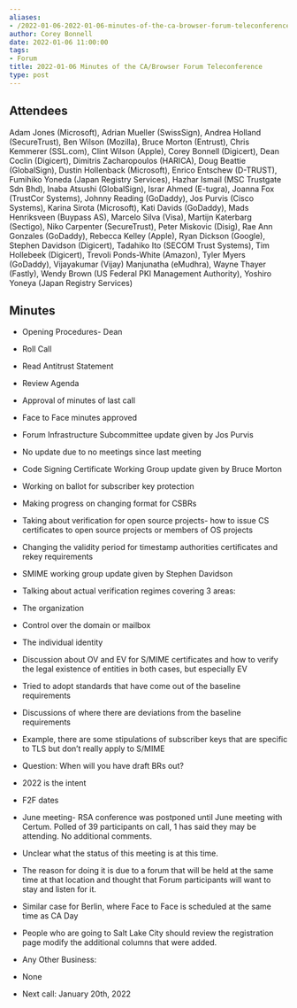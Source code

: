 ```yaml
---
aliases:
- /2022-01-06-2022-01-06-minutes-of-the-ca-browser-forum-teleconference/
author: Corey Bonnell
date: 2022-01-06 11:00:00
tags:
- Forum
title: 2022-01-06 Minutes of the CA/Browser Forum Teleconference
type: post
---
```


## Attendees 

Adam Jones (Microsoft), Adrian Mueller (SwissSign), Andrea Holland (SecureTrust), Ben Wilson (Mozilla), Bruce Morton (Entrust), Chris Kemmerer (SSL.com), Clint Wilson (Apple), Corey Bonnell (Digicert), Dean Coclin (Digicert), Dimitris Zacharopoulos (HARICA), Doug Beattie (GlobalSign), Dustin Hollenback (Microsoft), Enrico Entschew (D-TRUST), Fumihiko Yoneda (Japan Registry Services), Hazhar Ismail (MSC Trustgate Sdn Bhd), Inaba Atsushi (GlobalSign), Israr Ahmed (E-tugra), Joanna Fox (TrustCor Systems), Johnny Reading (GoDaddy), Jos Purvis (Cisco Systems), Karina Sirota (Microsoft), Kati Davids (GoDaddy), Mads Henriksveen (Buypass AS), Marcelo Silva (Visa), Martijn Katerbarg (Sectigo), Niko Carpenter (SecureTrust), Peter Miskovic (Disig), Rae Ann Gonzales (GoDaddy), Rebecca Kelley (Apple), Ryan Dickson (Google), Stephen Davidson (Digicert), Tadahiko Ito (SECOM Trust Systems), Tim Hollebeek (Digicert), Trevoli Ponds-White (Amazon), Tyler Myers (GoDaddy), Vijayakumar (Vijay) Manjunatha (eMudhra), Wayne Thayer (Fastly), Wendy Brown (US Federal PKI Management Authority), Yoshiro Yoneya (Japan Registry Services)

## Minutes 

- Opening Procedures- Dean

- Roll Call

- Read Antitrust Statement

- Review Agenda

- Approval of minutes of last call

- Face to Face minutes approved

- Forum Infrastructure Subcommittee update given by Jos Purvis

- No update due to no meetings since last meeting

- Code Signing Certificate Working Group update given by Bruce Morton

- Working on ballot for subscriber key protection

- Making progress on changing format for CSBRs

- Taking about verification for open source projects- how to issue CS certificates to open source projects or members of OS projects

- Changing the validity period for timestamp authorities certificates and rekey requirements

- SMIME working group update given by Stephen Davidson

- Talking about actual verification regimes covering 3 areas:

- The organization

- Control over the domain or mailbox

- The individual identity

- Discussion about OV and EV for S/MIME certificates and how to verify the legal existence of entities in both cases, but especially EV

- Tried to adopt standards that have come out of the baseline requirements

- Discussions of where there are deviations from the baseline requirements

- Example, there are some stipulations of subscriber keys that are specific to TLS but don’t really apply to S/MIME

- Question: When will you have draft BRs out?

- 2022 is the intent

- F2F dates

- June meeting- RSA conference was postponed until June meeting with Certum. Polled of 39 participants on call, 1 has said they may be attending. No additional comments.

- Unclear what the status of this meeting is at this time.

- The reason for doing it is due to a forum that will be held at the same time at that location and thought that Forum participants will want to stay and listen for it.

- Similar case for Berlin, where Face to Face is scheduled at the same time as CA Day

- People who are going to Salt Lake City should review the registration page modify the additional columns that were added.

- Any Other Business:

- None

- Next call: January 20th, 2022